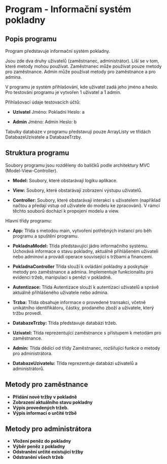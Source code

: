 # Program - Informační systém pokladny

## Popis programu
Program představuje informační systém pokladny.

Jsou zde dva druhy uživatelů (zaměstnanec, administrátor).
Liší se v tom, které metody mohou používat.
Zaměstnanec může používat pouze metody pro zaměstnance.
Admin může používat metody pro zaměstnance a pro admina.

V programu je systém přihlašování, kde uživatel zadá jeho jméno a heslo.
Pro testování programu je vytvořen 1 uživatel a 1 admin.

Přihlašovací údaje testovacích účtů:
- **Uzivatel**
Jméno: Pokladni
Heslo: a

- **Admin**
Jméno: Admin
Heslo: b

Tabulky databáze v programu představují pouze ArrayListy ve třídách DatabazeUzivatele a DatabazeTrzby.

## Struktura programu
Soubory programu jsou rozděleny do balíčků podle architektury MVC (Model-View-Controller).

- **Model:** Soubory, které obstarávají logiku aplikace.

- **View:** Soubory, které obstarávají zobrazení výstupu uživatelů.

- **Controller:** Soubory, které obstarávají interakci s uživatelem (například načtou a předají vstup od uživatele do modelu ke zpracování). V rámci těchto souborů dochází k propojení modelu a view.

Hlavní třídy programu:
- **App:** Třída s metodou main, vytvoření potřebných instancí pro běh programu a spuštění programu.

- **PokladnaModel:** Třída představující jádro informačního systému. Uchovává informace o stavu pokladny, aktuálně přihlášeném uživateli nebo adminovi a provádí operace související s tržbami a financemi.

- **PokladnaController** Třída slouží k ovládání pokladny a poskytuje metody pro zaměstnance a admina. Implementuje funkcionalitu pro evidenci tržeb, manipulaci s penězi v pokladně.

- **Autentizace:** Třída Autentizace slouží k autentizaci uživatelů a správě aktuálně přihlášeného uživatele nebo admina.


- **Trzba:** Třída obsahuje informace o provedené transakci, včetně unikátního identifikátoru, částky, prodaného zboží a uživatele, který tržbu provedl.

- **DatabazeTrzby:** Třída představuje databázi tržeb.

- **Uzivatel:** Třída reprezentující zaměstnance s přístupem k metodám pro zaměstnance.

- **Admin:** Třída dědící od třídy Zaměstnanec, rozšiřující funkce o metody pro administrátora.

- **DatabazeUzivatelu:** Třída reprezentuje databázi uživatelů a administrátorů.

## Metody pro zaměstnance
- **Přidání nové tržby v pokladně**
- **Zobrazení aktuálního stavu pokladny**
- **Výpis provedených tržeb.**
- **Výpis informací o určité tržbě**

## Metody pro administrátora
- **Vložení peněz do pokladny**
- **Výběr peněz z pokladny**
- **Odstranění určité existující tržby**
- **Odstranění všech tržeb**